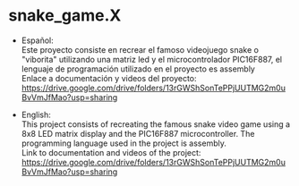 # snake_game.X
* Español: <br>
Este proyecto consiste en recrear el famoso videojuego snake o "viborita" utilizando una matriz led y el microcontrolador PIC16F887, el lenguaje de programación utilizado en el proyecto es assembly
<br> Enlace a documentación y videos del proyecto: https://drive.google.com/drive/folders/13rGWShSonTePPjUUTMG2m0uBvVmJfMao?usp=sharing

* English:<br>
This project consists of recreating the famous snake video game using a 8x8 LED matrix display and the PIC16F887 microcontroller. The programming language used in the project is assembly.
<br> Link to documentation and videos of the project: https://drive.google.com/drive/folders/13rGWShSonTePPjUUTMG2m0uBvVmJfMao?usp=sharing
